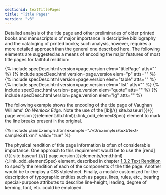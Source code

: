 ```yaml
---
sectionid: textTitlePages
title: "Title Pages"
version: "v3"
---
```




Detailed analysis of the title page and other preliminaries of older printed books
and
manuscripts is of major importance in descriptive bibliography and the cataloging
of printed
books; such analysis, however, requires a more detailed approach than the general
one
described here. The following elements are suggested as a means of encoding the major
features of most title pages for faithful rendition:



{% include specDesc.html version=page.version elem="titlePage" atts="" %}
{% include specDesc.html version=page.version elem="p" atts="" %}
{% include specDesc.html version=page.version elem="table" atts="" %}
{% include specDesc.html version=page.version elem="list" atts="" %}
{% include specDesc.html version=page.version elem="quote" atts="" %}
{% include specDesc.html version=page.version elem="lg" atts="" %}



The following example shows the encoding of the title page of Vaughan Williams' *On
Wenlock Edge*. Note the use of the [lb](/{{ site.baseurl }}/{{ page.version }}/elements/lb.html){:.link_odd_elementSpec} element to mark the
line breaks present in the original.

{% include plainExample.html example="./v3/examples/text/text-sample341.xml" valid="true" %}

The physical rendition of title page information is often of considerable importance.
One
approach to this requirement would be to use the [rend](/{{ site.baseurl }}/{{ page.version }}/elements/rend.html){:.link_odd_elementSpec} element,
described in chapter <a class="link_ptr" title="Text Rendition" href="/{{ site.baseurl }}/{{ page.version }}/guidelines/shared.html#sharedTextRendition">1.3.2 Text Rendition</a> to specify the rendition of each
of the components of the title page. Another would be to employ a CSS stylesheet.
Finally, a
module customized for the description of typographic entities such as pages, lines,
rules,
etc., bearing special-purpose attributes to describe line-height, leading, degree
of
kerning, font, etc. could be employed.



